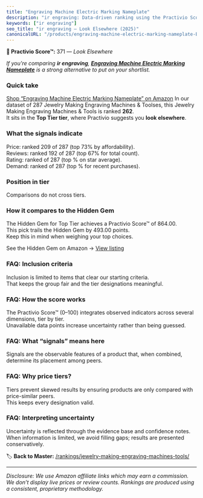 ```yaml
---
title: "Engraving Machine Electric Marking Nameplate"
description: "ir engraving: Data-driven ranking using the Practivio Score™. Positioned by quality, value, demand, findability, momentum."
keywords: ["ir engraving"]
seo_title: "ir engraving — Look Elsewhere (2025)"
canonicalURL: "/products/engraving-machine-electric-marking-nameplate-B0DHPBVF1T/"
---
```


**🚫 Practivio Score™:** 371 — _Look Elsewhere_


*If you're comparing **ir engraving**, **[Engraving Machine Electric Marking Nameplate](https://www.amazon.com/dp/B0DHPBVF1T?tag=practivio-20)** is a strong alternative to put on your shortlist.*
### Quick take
[Shop “Engraving Machine Electric Marking Nameplate” on Amazon](https://www.amazon.com/dp/B0DHPBVF1T?tag=practivio-20)
In our dataset of 287 Jewelry Making Engraving Machines & Toolses, this Jewelry Making Engraving Machines & Tools is ranked **262**.  
It sits in the **Top Tier tier**, where Practivio suggests you **look elsewhere**.

### What the signals indicate
Price: ranked 209 of 287 (top 73% by affordability).  
Reviews: ranked 192 of 287 (top 67% for total count).  
Rating: ranked  of 287 (top % on star average).  
Demand: ranked  of 287 (top % for recent purchases).

### Position in tier
Comparisons do not cross tiers.

### How it compares to the Hidden Gem
The Hidden Gem for Top Tier achieves a Practivio Score™ of 864.00.  
This pick trails the Hidden Gem by 493.00 points.  
Keep this in mind when weighing your top choices.  

See the Hidden Gem on Amazon → [View listing](https://www.amazon.com/dp/B0DDXQYH36?tag=practivio-20)

### FAQ: Inclusion criteria
Inclusion is limited to items that clear our starting criteria.  
That keeps the group fair and the tier designations meaningful.

### FAQ: How the score works
The Practivio Score™ (0–100) integrates observed indicators across several dimensions, tier by tier.  
Unavailable data points increase uncertainty rather than being guessed.

### FAQ: What “signals” means here
Signals are the observable features of a product that, when combined, determine its placement among peers.

### FAQ: Why price tiers?
Tiers prevent skewed results by ensuring products are only compared with price-similar peers.  
This keeps every designation valid.

### FAQ: Interpreting uncertainty
Uncertainty is reflected through the evidence base and confidence notes.  
When information is limited, we avoid filling gaps; results are presented conservatively.


🏷️ **Back to Master:** [/rankings/jewelry-making-engraving-machines-tools/](/rankings/jewelry-making-engraving-machines-tools/)

---
_Disclosure: We use Amazon affiliate links which may earn a commission. We don’t display live prices or review counts. Rankings are produced using a consistent, proprietary methodology._
